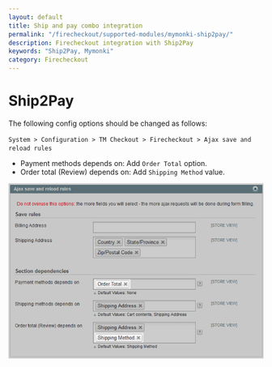 ```yaml
---
layout: default
title: Ship and pay combo integration
permalink: "/firecheckout/supported-modules/mymonki-ship2pay/"
description: Firecheckout integration with Ship2Pay
keywords: "Ship2Pay, Mymonki"
category: Firecheckout
---
```


# Ship2Pay

The following config options should be changed as follows:

`System > Configuration > TM Checkout > Firecheckout > Ajax save and reload rules`

- Payment methods depends on: Add `Order Total` option.
- Order total (Review) depends on: Add `Shipping Method` value.

![Ship2Pay integration settings](/images/firecheckout/integration/mymonky-ship2pay/configuration.png)
